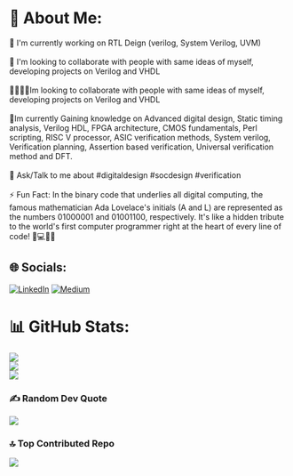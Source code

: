 # 💫 About Me:
🔭 I'm currently working on RTL Deign (verilog, System Verilog, UVM)<br><br>👬 I'm looking to collaborate with people with same ideas of myself, developing projects on Verilog and VHDL<br><br>🫱🏻‍🫲🏻Im looking to collaborate with people with same ideas of myself, developing projects on Verilog and VHDL<br><br>🌱Im currently Gaining knowledge on Advanced digital design, Static timing analysis, Verilog HDL, FPGA architecture, CMOS fundamentals, Perl scripting, RISC V processor, ASIC verification methods, System verilog, Verification planning, Assertion based verification, Universal verification method and DFT.<br><br>💭 Ask/Talk to me about #digitaldesign #socdesign #verification<br><br>⚡ Fun Fact: In the binary code that underlies all digital computing, the famous mathematician Ada Lovelace's initials (A and L) are represented as the numbers 01000001 and 01001100, respectively. It's like a hidden tribute to the world's first computer programmer right at the heart of every line of code! 🧮💻👩‍💼


## 🌐 Socials:
[![LinkedIn](https://img.shields.io/badge/LinkedIn-%230077B5.svg?logo=linkedin&logoColor=white)](https://linkedin.com/in/linkedin.com/in/cp024s) [![Medium](https://img.shields.io/badge/Medium-12100E?logo=medium&logoColor=white)](https://medium.com/@cp024.medium.com) 
# 📊 GitHub Stats:
![](https://github-readme-stats.vercel.app/api?username=cp024s&theme=dark&hide_border=false&include_all_commits=false&count_private=false)<br/>
![](https://github-readme-streak-stats.herokuapp.com/?user=cp024s&theme=dark&hide_border=false)<br/>
![](https://github-readme-stats.vercel.app/api/top-langs/?username=cp024s&theme=dark&hide_border=false&include_all_commits=false&count_private=false&layout=compact)

### ✍️ Random Dev Quote
![](https://quotes-github-readme.vercel.app/api?type=horizontal&theme=radical)

### 🔝 Top Contributed Repo
![](https://github-contributor-stats.vercel.app/api?username=cp024s&limit=5&theme=dark&combine_all_yearly_contributions=true)

<!-- Proudly created with GPRM ( https://gprm.itsvg.in ) -->